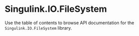 # Singulink.IO.FileSystem

Use the table of contents to browse API documentation for the `Singulink.IO.FileSystem` library.